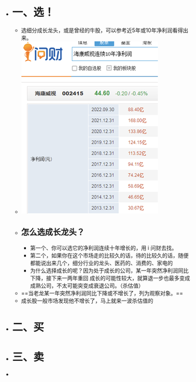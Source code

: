 - # 一、选！
	- 选细分成长龙头，或是曾经的牛股，可以参考近5年或10年净利润看得出来。
	- ![image.png](../assets/image_1679839559819_0.png)
	- ## 怎么选成长龙头？
		- 第一个、你可以选它的净利润连续十年增长的，用 i 问财去找。
		- 第二个，如果你在这个市场走的比较久的话，待的比较久的话，随便都能说出来几个，细分行业的龙头、医药的、消费的、家电的
		- 为什么选择成长的呢？因为处于成长的公司，某一年突然净利润同比下降，接下来一两年重回
		  成长的可能性较大，就算退一步也最多变成成熟公司，不太可能突变成衰退公司。（杀估值）
	- ==当老龙某一年突然净利润同比下降或不增长了，列为观察对象。==
	- 成长股一般市场发现他不增长了，马上就来一波杀估值的
- # 二、买
- # 三、卖
-